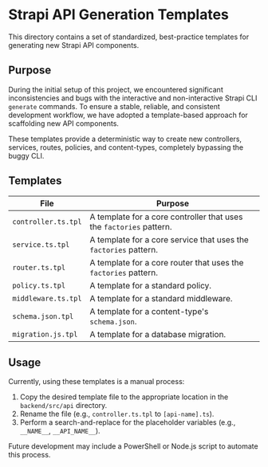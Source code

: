 # Strapi API Generation Templates

This directory contains a set of standardized, best-practice templates for generating new Strapi API components.

## Purpose

During the initial setup of this project, we encountered significant inconsistencies and bugs with the interactive and non-interactive Strapi CLI `generate` commands. To ensure a stable, reliable, and consistent development workflow, we have adopted a template-based approach for scaffolding new API components.

These templates provide a deterministic way to create new controllers, services, routes, policies, and content-types, completely bypassing the buggy CLI.

## Templates

| File | Purpose |
| --- | --- |
| `controller.ts.tpl` | A template for a core controller that uses the `factories` pattern. |
| `service.ts.tpl` | A template for a core service that uses the `factories` pattern. |
| `router.ts.tpl` | A template for a core router that uses the `factories` pattern. |
| `policy.ts.tpl` | A template for a standard policy. |
| `middleware.ts.tpl` | A template for a standard middleware. |
| `schema.json.tpl` | A template for a content-type's `schema.json`. |
| `migration.js.tpl` | A template for a database migration. |

## Usage

Currently, using these templates is a manual process:

1.  Copy the desired template file to the appropriate location in the `backend/src/api` directory.
2.  Rename the file (e.g., `controller.ts.tpl` to `[api-name].ts`).
3.  Perform a search-and-replace for the placeholder variables (e.g., `__NAME__`, `__API_NAME__`).

Future development may include a PowerShell or Node.js script to automate this process.
